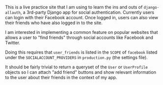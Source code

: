 This is a live practice site that I am using to learn the ins and outs of `django-allauth`, a 3rd-party Django app for social authentication. Currently users can login with their Facebook account. Once logged in, users can also view their friends who have also logged in to the site.

I am interested in implementing a common feature on popular websites that allows a user to "find friends" through social accounts like Facebook and Twitter.

Doing this requires that `user_friends` is listed in the `SCOPE` of `facebook` listed under the `SOCIALACCOUNT_PROVIDERS` in `production.py` (the settings file).

It should be fairly trivial to return a queryset of the `User` or `UserProfile` objects so I can attach "add friend" buttons and show relevant information to the user about their friends in the context of my app. 
